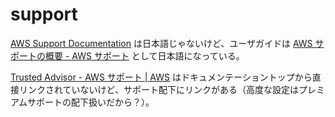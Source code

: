 # support

[AWS Support Documentation](https://aws.amazon.com/jp/documentation/aws-support/) は日本語じゃないけど、ユーザガイドは
[AWS サポートの概要 - AWS サポート](https://docs.aws.amazon.com/ja_jp/awssupport/latest/user/getting-started.html)
として日本語になっている。

[Trusted Advisor - AWS サポート | AWS](https://aws.amazon.com/jp/premiumsupport/trustedadvisor/) はドキュメンテーショントップから直接リンクされていないけど、サポート配下にリンクがある（高度な設定はプレミアムサポートの配下扱いだから？）。

